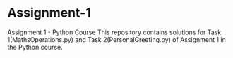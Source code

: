# Assignment-1
Assignment 1 - Python Course This repository contains solutions for Task 1(MathsOperations.py) and Task 2(PersonalGreeting.py) of Assignment 1 in the Python course.  
